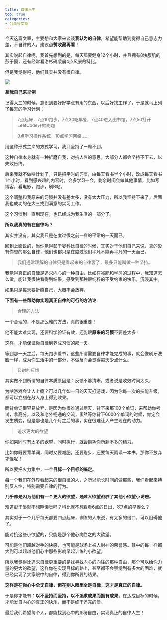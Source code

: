 ```yaml
---
title: 自律人生
top: true
categories: 
- 公众号文章
---
```


今天这篇文章，主要想和大家来谈谈**我认为的自律**，希望能帮助到觉得自己意志力差，不自律的人，建议**点赞收藏再看**！

其实说起自律呢，我首先想到的是，每天都要健身12个小时，并且拥有8块腹肌的彭于晏，还有经常看洛杉矶凌晨4点风景的科比。

但是我觉得吧，他们其实并没有很自律。

![](https://img-blog.csdnimg.cn/2dd0c315954a42db8fa94ff7ea608f61.png)

**拿我自己来举例**

记得大三的时候，意识到要好好学点有用的东西，以后好找工作了，于是就马上列了每天的学习计划：

> 7点起床，7点10跑步，7点30吃早餐，7点40进入图书馆，7点50打开LeetCode开始刷题
>
> 9点学习操作系统，10点学习网络……

用这种形式主义的方式学习，我只坚持了一周不到。

这种自律本身就有一种折磨自我，对抗人性的意思，大部分人都会坚持不下去，以失败告终。

后来我就不做啥计划了，只是把平时的习惯，由每天看书半个小时，改成每天看书1个小时，看到感兴趣的内容时，会多学习一会，剩余时间会做其他事情，比如写博客，看电影，跑步，刷B站。

这个调整和我原来的习惯并没有差太多，没有太大压力，所以我坚持下来了，后面我也成功的在大三找到满意的实习工作。

这个习惯到一直到现在，也已经成为我生活的一部分了。

**所以我真的有在自律吗？**

其实并没有，其实我只是在度过很之前一样的平常的一天而已。

回到上面说的，当你觉得彭于晏科比自律的时候，其实对于他们自己来说，真的没有你想的那么自律，他们也都只是在度过他们平凡不能再平凡的一天而已。

> 我们通常理解的自律只是看起来的自律罢了，最多只能叫做一种坚持。

我觉得真正的自律是追求内心的一种自由，比如在减肥和学习的过程中，我知道怎么做，能让我很快看得到结果，感受到那种很纯粹的不受约束的快乐，沉浸其中。

如果只是每天要折腾自己，大概率会放弃。

**下面有一些帮助你实现真正自律的可行的方法论**

> 合理的方法

一个合理的，不是那么难的方法，真的很重要！

他不能太难实现，还要科学验证有效，还能跟**原来的习惯**不要差太多！

这样，才能保证你自律到养成习惯的那一天。

等到那一天之后，每天跑步看书，这些所谓需要自律才能完成的事，就会像刷牙洗脸一样，成为你生活中的一部分，不做反而会觉得每天少点什么。

> 及时的反馈

其实做不到所谓的自律本质原因是：反馈不够清晰，或者说是收效时间太久，

为啥游戏会让人上瘾？可以几年如一日的天天打游戏，因为你每一次的技能升级，都可以立刻在敌人身上得到效果。

而背单词很容易放弃，是因为你很难通过两天，背下来那100个单词，来帮助你考试，拿高分，以及和老外畅通的交流，虽然等你背下6000个单词的时候，肯定会发生质变，但是那也是几个月之后的事，实在很难让人产生现在的动力。

> 追求更大的欲望

你如果同时有太多的欲望，同时执行，就会损耗你所剩不多的精力。

比如你既要背单词，同时又要减肥，还要跑步，还要每天阅读一本书，那你不放弃才怪呢！

所以要把火力集中，**一个目标一个目标的搞定**。

每一个我们在外界看起来的很自律的人，之所以能长时间的做那些，我们看起来特别反人性，特别需要自律的行为。

**几乎都是因为他们有一个更大的欲望，通过大欲望战胜了其他小欲望小诱惑。**

难道彭于晏就不想睡懒觉吗？科比就不想看看6点的日出，吃7点的早餐么？

其实对于一个几乎每天都要四点起床，训练的人来说，有太多的借口，可以阻碍他了。

能对抗这些小欲望的，只能是那个他心向往之的大欲望。

可能是他们超越对手的快感，也可能是球场上被人封神的荣誉感。其中的每一样都大到可以超越他们心中那些影响早起训练的小欲望。

所以我觉得比追求自律更重要的是找寻找内心的向往的那种自由，那个可以给你力量的更大的欲望，这样你在实现目标的路上，甚至都不会察觉到有多大的困难，就已经实现了大家眼中的自律，得到你所要的结果。

**这样是在你心中全无自律，但在别人眼里全是自律，这才是真正的自律。**

于是你才能有：**以不坚持而坚持，以不追求成果而拥有成果**，在达成目标的时候，才能发自内心的真正的快乐，而不是终于还完的债。

最后我们希望每个人，都能找到心中的那份自由，实现真正的自律人生！